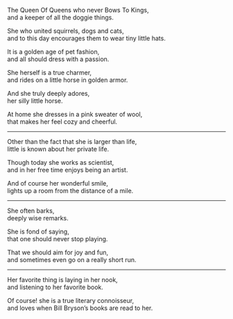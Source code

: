 The Queen Of Queens who never Bows To Kings,\
and a keeper of all the doggie things.

She who united squirrels, dogs and cats,\
and to this day encourages them to wear tiny little hats.

It is a golden age of pet fashion,\
and all should dress with a passion.

She herself is a true charmer,\
and rides on a little horse in golden armor.

And she truly deeply adores,\
her silly little horse.

At home she dresses in a pink sweater of wool,\
that makes her feel cozy and cheerful.

---

Other than the fact that she is larger than life,\
little is known about her private life.

Though today she works as scientist,\
and in her free time enjoys being an artist.

And of course her wonderful smile,\
lights up a room from the distance of a mile.

---

She often barks,\
deeply wise remarks.

She is fond of saying,\
that one should never stop playing.

That we should aim for joy and fun,\
and sometimes even go on a really short run.

---

Her favorite thing is laying in her nook,\
and listening to her favorite book.

Of course! she is a true literary connoisseur,\
and loves when Bill Bryson’s books are read to her.
